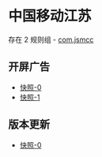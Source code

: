 # 中国移动江苏

存在 2 规则组 - [com.jsmcc](/src/apps/com.jsmcc.ts)

## 开屏广告

- [快照-0](https://i.gkd.li/import/12830488)
- [快照-1](https://i.gkd.li/import/12830580)

## 版本更新

- [快照-0](https://i.gkd.li/import/13327322)
